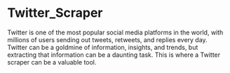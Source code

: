 # Twitter_Scraper
Twitter is one of the most popular social media platforms in the world, with millions of users sending out tweets, retweets, and replies every day. Twitter can be a goldmine of information, insights, and trends, but extracting that information can be a daunting task. This is where a Twitter scraper can be a valuable tool.
